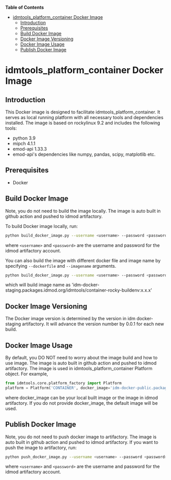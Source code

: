 <!-- START doctoc generated TOC please keep comment here to allow auto update -->
<!-- DON'T EDIT THIS SECTION, INSTEAD RE-RUN doctoc TO UPDATE -->
**Table of Contents**

- [idmtools_platform_container Docker Image](#idmtools_platform_container-docker-image)
  - [Introduction](#introduction)
  - [Prerequisites](#prerequisites)
  - [Build Docker Image](#build-docker-image)
  - [Docker Image Versioning](#docker-image-versioning)
  - [Docker Image Usage](#docker-image-usage)
  - [Publish Docker Image](#publish-docker-image)

<!-- END doctoc generated TOC please keep comment here to allow auto update -->

# idmtools_platform_container Docker Image

## Introduction
This Docker image is designed to facilitate idmtools_platform_container. It serves as local running platform with all necessary tools and dependencies installed. The image is based on rockylinux 9.2 and includes the following tools:
- python 3.9
- mipch 4.1.1
- emod-api 1.33.3
- emod-api's dependencies like numpy, pandas, scipy, matplotlib etc.

## Prerequisites
- Docker

## Build Docker Image
Note, you do not need to build the image locally. The image is auto built in github action and pushed to idmod artifactory. 

To build Docker image locally, run:
```bash
python build_docker_image.py --username <username> --password <password>
```
where `<username>` and `<password>` are the username and password for the idmod artifactory account.

You can also build the image with different docker file and image name by specifying `--dockerfile` and `--imagename` arguments.
```bash
python build_docker_image.py --username <username> --password <password> --dockerfile Dockerfile_buildenv --imagename container-rocky-buildenv
```
which will build image name as 'idm-docker-staging.packages.idmod.org/idmtools/container-rocky-buildenv:x.x.x'

## Docker Image Versioning
The Docker image version is determined by the version in idm docker-staging artifactory. It will advance the version number by 0.0.1 for each new build.

## Docker Image Usage
By default, you DO NOT need to worry about the image build and how to use image. The image is auto built in github action and pushed to idmod artifactory. The image is used in idmtools_platform_container Platform object. For example, 
```python
from idmtools.core.platform_factory import Platform
platform = Platform('CONTAINER', docker_image='idm-docker-public.packages.idmod.org/idmtools/container-rocky-runtime:x.x.x')
```
where docker_image can be your local built image or the image in idmod artifactory.
If you do not provide docker_image, the default image will be used.

## Publish Docker Image
Note, you do not need to push docker image to artifactory. The image is auto built in github action and pushed to idmod artifactory.
If you want to push the image to artifactory, run:
```bash
python push_docker_image.py --username <username> --password <password>
```
where `<username>` and `<password>` are the username and password for the idmod artifactory account.
